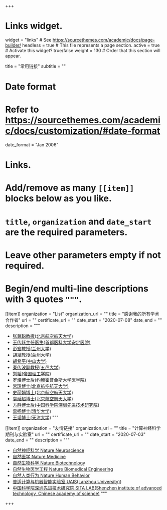 +++
# Links widget.
widget = "links"  # See https://sourcethemes.com/academic/docs/page-builder/
headless = true  # This file represents a page section.
active = true  # Activate this widget? true/false
weight = 130  # Order that this section will appear.

title = "常用链接"
subtitle = ""

# Date format
#   Refer to https://sourcethemes.com/academic/docs/customization/#date-format
date_format = "Jan 2006"

# Links.
#   Add/remove as many `[[item]]` blocks below as you like.
#   `title`, `organization` and `date_start` are the required parameters.
#   Leave other parameters empty if not required.
#   Begin/end multi-line descriptions with 3 quotes `"""`.

[[item]]
  organization = "List"
  organization_url = ""
  title = "感谢我的所有学术合作者"
  url = ""
  certificate_url = ""
  date_start = "2020-07-08"
  date_end = ""
  description = """
  * [张冀聪教授(北京航空航天大学)]([http://www.moltemplate.org/](https://shi.buaa.edu.cn/zhangjicong/zh_CN/index.htm))
  * [王传跃主任医生(首都医科大学安定医院)](https://www.bjad.com.cn/Html/Doctors/Main/Index_193.html)
  * [彭宏教授(兰州大学)](http://uais.lzu.edu.cn/?p=902)
  * [胡斌教授(兰州大学)](http://uais.lzu.edu.cn/?p=902)
  * [胡希平(中山大学)](https://ise.sysu.edu.cn/teacher/teacher01/1393500.htm)
  * [秦传波副教授(五邑大学)](https://www.wyu.edu.cn/znzzxb/info/1408/8273.htm)
  * [刘韬(帝国理工学院)](https://www.researchgate.net/scientific-contributions/Tao-Liu-2196996849)
  * [罗煜博士后(约翰霍普金斯大学医学院)](https://www.researchgate.net/scientific-contributions/Tao-Liu-2196996849)
  * [常琪博士(北京航空航天大学)](https://www.semanticscholar.org/author/Qi-Chang/2054389837)
  * [史丽娟博士(北京航空航天大学)](https://www.semanticscholar.org/author/Lijuan-Shi/2152999717)
  * [袁延超博士(北京航空航天大学)](https://www.researchgate.net)
  * [方静博士后(中国科学院深圳先进技术研究院)](https://www.siat.ac.cn/jgsz2016/jgdh2016/kybm2016/jcs2016/yjdy2016/rjkzyjs2016/zxtd_125522/)
  * [雷畅博士(清华大学)](https://www.ymhlab.com/%E7%A9%BA%E7%99%BD%E9%A0%81-4) 
  * [王韬博士(天津大学)](https://www.researchgate.net/profile/Tao-Wang-211) 
  """
  
  [[item]]
  organization = "友情链接"
  organization_url = ""
  title = "计算神经科学期刊与实验室"
  url = ""
  certificate_url = ""
  date_start = "2020-07-03"
  date_end = ""
  description = """
  * [自然神经科学 Nature Neuroscience](https://www.nature.com/neuro/)
  * [自然医学 Nature Medicine](https://www.nature.com/nm/)
  * [自然生物科学 Nature Biotechnology](https://www.nature.com/nbt/)
  * [自然生物医学工程 Nature Biomedical Engineering](https://www.nature.com/natbiomedeng/)
  * [自然人类行为 Nature Human Behavior](https://www.nature.com/nathumbehav/)
  * [普适计算与机器智能实验室 UAIS(Lanzhou University)](http://uais.lzu.edu.cn/))
  * [中国科学院深圳先进技术研究院 SITA LAB(Shenzhen institute of advanced technology, Chinese academy of science)](https://www.siat.ac.cn/ptjs2016/sysypt2016/openlabs/rjkz/)
  """

+++
